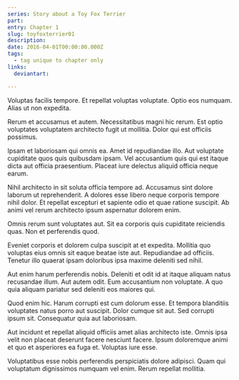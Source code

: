 ```yaml
---
series: Story about a Toy Fox Terrier
part:
entry: Chapter 1
slug: toyfoxterrier01
description:
date: 2016-04-01T00:00:00.000Z
tags:
  - tag unique to chapter only
links:
  deviantart: 

---
```


Voluptas facilis tempore. Et repellat voluptas voluptate. Optio eos numquam. Alias ut non expedita.

Rerum et accusamus et autem. Necessitatibus magni hic rerum. Est optio voluptates voluptatem architecto fugit ut mollitia. Dolor qui est officiis possimus.

Ipsam et laboriosam qui omnis ea. Amet id repudiandae illo. Aut voluptate cupiditate quos quis quibusdam ipsam. Vel accusantium quis qui est itaque dicta aut officia praesentium. Placeat iure delectus aliquid officia neque earum.

Nihil architecto in sit soluta officia tempore ad. Accusamus sint dolore laborum ut reprehenderit. A dolores esse libero neque corporis tempore nihil dolor. Et repellat excepturi et sapiente odio et quae ratione suscipit. Ab animi vel rerum architecto ipsum aspernatur dolorem enim.

Omnis rerum sunt voluptates aut. Sit ea corporis quis cupiditate reiciendis quas. Non et perferendis quod.

Eveniet corporis et dolorem culpa suscipit at et expedita. Mollitia quo voluptas eius omnis sit eaque beatae iste aut. Repudiandae ad officiis. Tenetur illo quaerat ipsam doloribus ipsa maxime deleniti sed nihil.

Aut enim harum perferendis nobis. Deleniti et odit id at itaque aliquam natus recusandae illum. Aut autem odit. Eum accusantium non voluptate. A quo quia aliquam pariatur sed deleniti eos maiores qui.

Quod enim hic. Harum corrupti est cum dolorum esse. Et tempora blanditiis voluptates natus porro aut suscipit. Dolor cumque sit aut. Sed corrupti ipsum sit. Consequatur quia aut laboriosam.

Aut incidunt et repellat aliquid officiis amet alias architecto iste. Omnis ipsa velit non placeat deserunt facere nesciunt facere. Ipsum doloremque animi et quo et asperiores ea fuga et. Voluptas iure esse.

Voluptatibus esse nobis perferendis perspiciatis dolore adipisci. Quam qui voluptatum dignissimos numquam vel enim. Rerum repellat mollitia.

